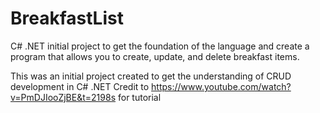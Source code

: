 # BreakfastList
C# .NET initial project to get the foundation of the language and create a program that allows you to create, update, and delete breakfast items.

This was an initial project created to get the understanding of CRUD development in C# .NET
Credit to https://www.youtube.com/watch?v=PmDJIooZjBE&t=2198s for tutorial
